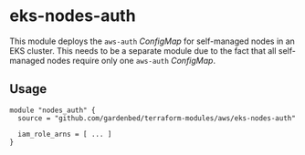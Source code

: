# eks-nodes-auth

This module deploys the `aws-auth` *ConfigMap* for self-managed nodes in an EKS cluster.
This needs to be a separate module due to the fact that all self-managed nodes require only one `aws-auth` *ConfigMap*.

## Usage

```hcl
module "nodes_auth" {
  source = "github.com/gardenbed/terraform-modules/aws/eks-nodes-auth"

  iam_role_arns = [ ... ]
}
```
